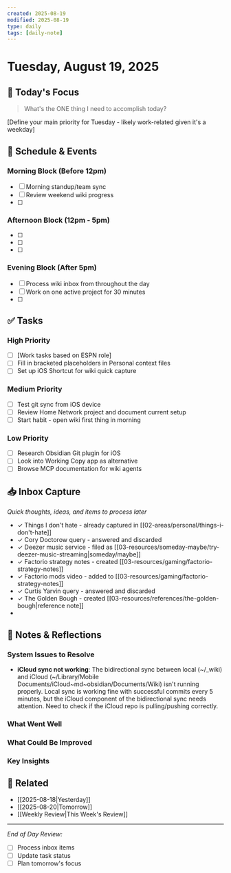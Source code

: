 ```yaml
---
created: 2025-08-19
modified: 2025-08-19
type: daily
tags: [daily-note]
---
```


# Tuesday, August 19, 2025

## 🎯 Today's Focus
> What's the ONE thing I need to accomplish today?

[Define your main priority for Tuesday - likely work-related given it's a weekday]

## 📅 Schedule & Events
### Morning Block (Before 12pm)
- [ ] Morning standup/team sync
- [ ] Review weekend wiki progress
- [ ] 

### Afternoon Block (12pm - 5pm)
- [ ] 
- [ ] 
- [ ] 

### Evening Block (After 5pm)
- [ ] Process wiki inbox from throughout the day
- [ ] Work on one active project for 30 minutes
- [ ] 

## ✅ Tasks
### High Priority
- [ ] [Work tasks based on ESPN role]
- [ ] Fill in bracketed placeholders in Personal context files
- [ ] Set up iOS Shortcut for wiki quick capture

### Medium Priority
- [ ] Test git sync from iOS device
- [ ] Review Home Network project and document current setup
- [ ] Start habit - open wiki first thing in morning

### Low Priority
- [ ] Research Obsidian Git plugin for iOS
- [ ] Look into Working Copy app as alternative
- [ ] Browse MCP documentation for wiki agents

## 📥 Inbox Capture
*Quick thoughts, ideas, and items to process later*
- ✓ Things I don't hate - already captured in [[02-areas/personal/things-i-don't-hate]]
- ✓ Cory Doctorow query - answered and discarded
- ✓ Deezer music service - filed as [[03-resources/someday-maybe/try-deezer-music-streaming|someday/maybe]]
- ✓ Factorio strategy notes - created [[03-resources/gaming/factorio-strategy-notes]]
- ✓ Factorio mods video - added to [[03-resources/gaming/factorio-strategy-notes]]
- ✓ Curtis Yarvin query - answered and discarded
- ✓ The Golden Bough - created [[03-resources/references/the-golden-bough|reference note]]
- 

## 📝 Notes & Reflections

### System Issues to Resolve
- **iCloud sync not working**: The bidirectional sync between local (~/_wiki) and iCloud (~/Library/Mobile Documents/iCloud~md~obsidian/Documents/Wiki) isn't running properly. Local sync is working fine with successful commits every 5 minutes, but the iCloud component of the bidirectional sync needs attention. Need to check if the iCloud repo is pulling/pushing correctly.

### What Went Well

### What Could Be Improved

### Key Insights

## 🔗 Related
- [[2025-08-18|Yesterday]]
- [[2025-08-20|Tomorrow]]
- [[Weekly Review|This Week's Review]]

---
*End of Day Review:*
- [ ] Process inbox items
- [ ] Update task status  
- [ ] Plan tomorrow's focus